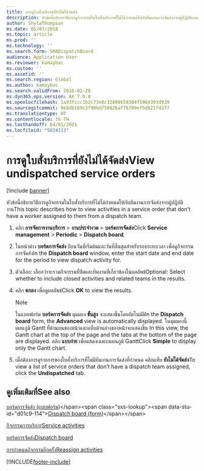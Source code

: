 ```yaml
---
title: การดูใบสั่งบริการที่ยังไม่ได้จัดส่ง
description: หัวข้อนี้อธิบายวิธีการดูกิจกรรมในใบสั่งบริการที่ไม่ได้กำหนดให้กับทีมงานการจัดส่งจากผู้ปฏิบัติงาน
author: ShylaThompson
ms.date: 05/07/2018
ms.topic: article
ms.prod: ''
ms.technology: ''
ms.search.form: SMADispatchBoard
audience: Application User
ms.reviewer: kamaybac
ms.custom: ''
ms.assetid: ''
ms.search.region: Global
ms.author: kamaybac
ms.search.validFrom: 2016-02-28
ms.dyn365.ops.version: AX 7.0.0
ms.openlocfilehash: 1a93fccc1b2c73e0c32898b58384f590d393d939
ms.sourcegitcommit: 0e8db169c3f90bd750826af76709ef5d621fd377
ms.translationtype: HT
ms.contentlocale: th-TH
ms.lasthandoff: 04/01/2021
ms.locfileid: "5824113"
---
```

# <a name="view-undispatched-service-orders"></a><span data-ttu-id="d01c9-103">การดูใบสั่งบริการที่ยังไม่ได้จัดส่ง</span><span class="sxs-lookup"><span data-stu-id="d01c9-103">View undispatched service orders</span></span> 

[!include [banner](../includes/banner.md)]


<span data-ttu-id="d01c9-104">หัวข้อนี้อธิบายวิธีการดูกิจกรรมในใบสั่งบริการที่ไม่ได้กำหนดให้กับทีมงานการจัดส่งจากผู้ปฏิบัติงาน</span><span class="sxs-lookup"><span data-stu-id="d01c9-104">This topic describes how to view activities in a service order that don’t have a worker assigned to them from a dispatch team.</span></span>

1.  <span data-ttu-id="d01c9-105">คลิก **การจัดการงานบริการ** \> **งานประจำงวด** \> **บอร์ดการจัดส่ง**</span><span class="sxs-lookup"><span data-stu-id="d01c9-105">Click **Service management** \> **Periodic** \> **Dispatch board**.</span></span>

2.  <span data-ttu-id="d01c9-106">ในหน้าต่าง **บอร์ดการจัดส่ง** ป้อนวันที่เริ่มต้นและวันที่สิ้นสุดสำหรับรอบระยะเวลา เพื่อดูกิจกรรมการจัดส่ง</span><span class="sxs-lookup"><span data-stu-id="d01c9-106">In the **Dispatch board** window, enter the start date and end date for the period to view dispatch activity for.</span></span>

3.  <span data-ttu-id="d01c9-107">ตัวเลือก: เลือกว่าจะรวมกิจกรรมที่ปิดและทีมงานที่เกี่ยวข้องในผลลัพธ์</span><span class="sxs-lookup"><span data-stu-id="d01c9-107">Optional: Select whether to include closed activities and related teams in the results.</span></span>

4.  <span data-ttu-id="d01c9-108">คลิก **ตกลง** เพื่อดูผลลัพธ์</span><span class="sxs-lookup"><span data-stu-id="d01c9-108">Click **OK** to view the results.</span></span>
    

    > [!NOTE]
    > <P><span data-ttu-id="d01c9-109">ในแบบฟอร์ม <STRONG>บอร์ดการจัดส่ง</STRONG> มุมมอง <STRONG>ขั้นสูง</STRONG> จะแสดงขึ้นโดยอัตโนมัติ</span><span class="sxs-lookup"><span data-stu-id="d01c9-109">In the <STRONG>Dispatch board</STRONG> form, the <STRONG>Advanced</STRONG> view is automatically displayed.</span></span> <span data-ttu-id="d01c9-110">ในมุมมองนี้แผนภูมิ Gantt ที่ด้านบนของหน้าและแท็บด้านล่างของหน้าจะแสดงขึ้น </span><span class="sxs-lookup"><span data-stu-id="d01c9-110">In this view, the Gantt chart at the top of the page and the tabs at the bottom of the page are displayed.</span></span> <span data-ttu-id="d01c9-111">คลิก <STRONG>แบบง่าย</STRONG> เพื่อแสดงเฉพาะแผนภูมิ Gantt</span><span class="sxs-lookup"><span data-stu-id="d01c9-111">Click <STRONG>Simple</STRONG> to display only the Gantt chart.</span></span></P>



5.  <span data-ttu-id="d01c9-112">เมื่อต้องการดูรายการของใบสั่งบริการที่ไม่มีทีมงานการจัดส่งที่กำหนด คลิกแท็บ **ยังไม่ได้จัดส่ง**</span><span class="sxs-lookup"><span data-stu-id="d01c9-112">To view a list of service orders that don’t have a dispatch team assigned, click the **Undispatched** tab.</span></span>

## <a name="see-also"></a><span data-ttu-id="d01c9-113">ดูเพิ่มเติมที่</span><span class="sxs-lookup"><span data-stu-id="d01c9-113">See also</span></span>

<span data-ttu-id="d01c9-114">[บอร์ดการจัดส่ง (แบบฟอร์ม)](https://technet.microsoft.com/library/hh242789\(v=ax.60\))</span><span class="sxs-lookup"><span data-stu-id="d01c9-114">[Dispatch board (form)](https://technet.microsoft.com/library/hh242789\(v=ax.60\))</span></span>

[<span data-ttu-id="d01c9-115">กิจกรรมการบริการ</span><span class="sxs-lookup"><span data-stu-id="d01c9-115">Service activities</span></span>](service-activities.md)

[<span data-ttu-id="d01c9-116">บอร์ดการจัดส่ง</span><span class="sxs-lookup"><span data-stu-id="d01c9-116">Dispatch board</span></span>](dispatch-board.md)

[<span data-ttu-id="d01c9-117">การกำหนดกิจกรรมอีกครั้ง</span><span class="sxs-lookup"><span data-stu-id="d01c9-117">Reassign activities</span></span>](reassign-activities.md)

  




[!INCLUDE[footer-include](../../includes/footer-banner.md)]